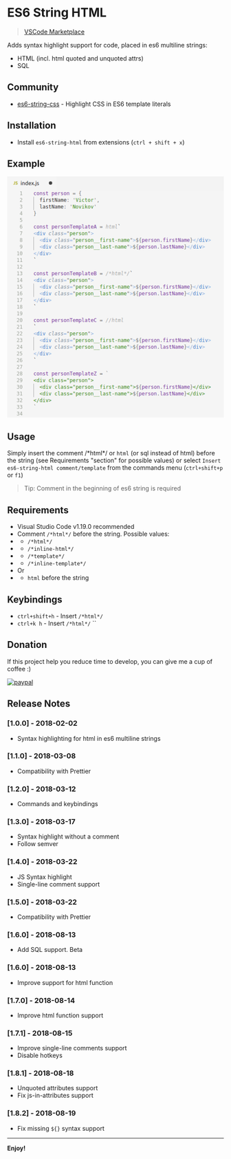 # ES6 String HTML 
> [VSCode Marketplace](https://marketplace.visualstudio.com/items?itemName=Tobermory.es6-string-html)

Adds syntax highlight support for code, placed in es6 multiline strings:
- HTML (incl. html quoted and unquoted attrs)
- SQL

## Community
- [es6-string-css](https://github.com/bashmish/es6-string-css) - Highlight CSS in ES6 template literals

## Installation

- Install `es6-string-html` from extensions (`ctrl + shift + x`)

## Example

![Example](docs/demo.png)

## Usage

Simply insert the comment /\*html\*/ or `html` (or sql instead of html) before the string
(see Requirements "section" for possible values) or select
`Insert es6-string-html comment/template` from the commands menu
(`ctrl+shift+p` or `f1`)

> Tip: Comment in the beginning of es6 string is required

## Requirements

- Visual Studio Code v1.19.0 recommended
- Comment `/*html*/` before the string. Possible values:
- - `/*html*/`
- - `/*inline-html*/`
- - `/*template*/`
- - `/*inline-template*/`
- Or
- - `html` before the string

## Keybindings
- `ctrl+shift+h` - Insert `/*html*/`
- `ctrl+k h` - Insert `/*html*/` \`\`

## Donation

If this project help you reduce time to develop, you can give me a cup of coffee :)

[![paypal](https://www.paypalobjects.com/en_US/i/btn/btn_donateCC_LG.gif)](https://www.paypal.com/cgi-bin/webscr?cmd=_s-xclick&hosted_button_id=68P8BFSZPG5H2)

## Release Notes

### [1.0.0] - 2018-02-02
- Syntax highlighting for html in es6 multiline strings

### [1.1.0] - 2018-03-08
- Compatibility with Prettier

### [1.2.0] - 2018-03-12
- Commands and keybindings

### [1.3.0] - 2018-03-17
- Syntax highlight without a comment
- Follow semver

### [1.4.0] - 2018-03-22
- JS Syntax highlight
- Single-line comment support

### [1.5.0] - 2018-03-22
- Compatibility with Prettier

### [1.6.0] - 2018-08-13
- Add SQL support. Beta

### [1.6.0] - 2018-08-13
- Improve support for html function

### [1.7.0] - 2018-08-14
- Improve html function support

### [1.7.1] - 2018-08-15
- Improve single-line comments support
- Disable hotkeys

### [1.8.1] - 2018-08-18
- Unquoted attributes support
- Fix js-in-attributes support

### [1.8.2] - 2018-08-19
- Fix missing `${}` syntax support
-----------------------------------------------------------------------------------------------------------

**Enjoy!**
